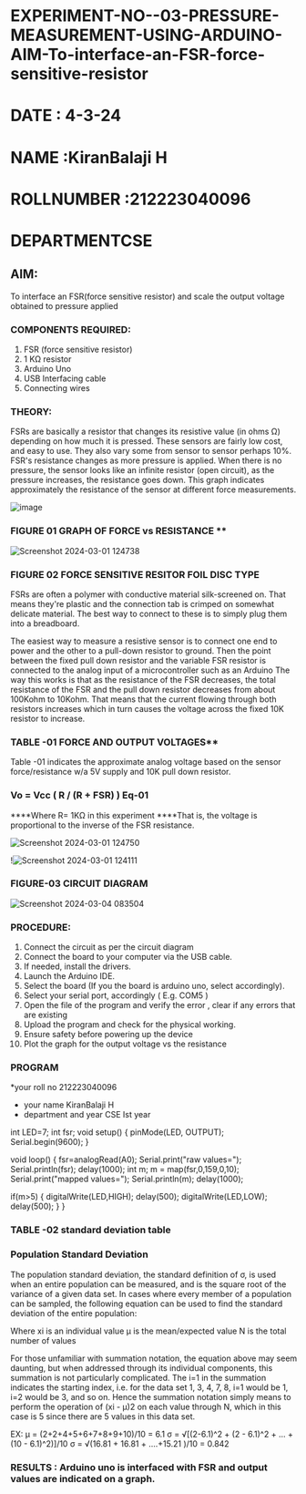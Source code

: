 # EXPERIMENT-NO--03-PRESSURE-MEASUREMENT-USING-ARDUINO-AIM-To-interface-an-FSR-force-sensitive-resistor

# DATE : 4-3-24
# NAME :KiranBalaji H
# ROLLNUMBER :212223040096
# DEPARTMENTCSE
## AIM: 
To interface an FSR(force sensitive resistor) and scale the output voltage obtained to pressure applied 
 
### COMPONENTS REQUIRED:
1.	FSR  (force sensitive resistor)
2.	1 KΩ resistor 
3.	Arduino Uno 
4.	USB Interfacing cable 
5.	Connecting wires 


### THEORY: 
FSRs are basically a resistor that changes its resistive value (in ohms Ω) depending on how much it is pressed. These sensors are fairly low cost, and easy to use. They also vary some from sensor to sensor perhaps 10%. FSR's resistance changes as more pressure is applied. When there is no pressure, the sensor looks like an infinite resistor (open circuit), as the pressure increases, the resistance goes down. This graph indicates approximately the resistance of the sensor at different force measurements.
 

![image](https://user-images.githubusercontent.com/36288975/163532939-d6888ae1-4068-4d83-86a7-fc4c32d5179e.png)

### FIGURE 01 GRAPH OF FORCE vs RESISTANCE **




![Screenshot 2024-03-01 124738](https://github.com/KiranbalajiH/EXPERIMENT-NO--04-PRESSURE-MEASUREMENT-USING-ARDUINO-AIM-To-interface-an-FSR-force-sensitive-resist/assets/149135475/4802c123-6e4e-4204-a237-a5a5ada4da22)





### FIGURE 02 FORCE SENSITIVE RESITOR FOIL DISC TYPE  

FSRs are often a polymer with conductive material silk-screened on. That means they're plastic and the connection tab is crimped on somewhat delicate material. The best way to connect to these is to simply plug them into a breadboard.

The easiest way to measure a resistive sensor is to connect one end to power and the other to a pull-down resistor to ground. Then the point between the fixed pull down resistor and the variable FSR resistor is connected to the analog input of a microcontroller such as an Arduino The way this works is that as the resistance of the FSR decreases, the total resistance of the FSR and the pull down resistor decreases from about 100Kohm to 10Kohm. That means that the current flowing through both resistors increases which in turn causes the voltage across the fixed 10K resistor to increase.

 

### TABLE -01 FORCE AND OUTPUT VOLTAGES**
	
  Table -01 indicates the approximate analog voltage based on the sensor force/resistance w/a 5V supply and 10K pull down resistor.

### Vo = Vcc ( R / (R + FSR) )								Eq-01

****Where R= 1KΩ in this experiment 
****That is, the voltage is proportional to the inverse of the FSR resistance.



![Screenshot 2024-03-01 124750](https://github.com/KiranbalajiH/EXPERIMENT-NO--04-PRESSURE-MEASUREMENT-USING-ARDUINO-AIM-To-interface-an-FSR-force-sensitive-resist/assets/149135475/3ed96894-f8c7-4d8d-8129-f74039f741e0)







!![Screenshot 2024-03-01 124111](https://github.com/KiranbalajiH/EXPERIMENT-NO--04-PRESSURE-MEASUREMENT-USING-ARDUINO-AIM-To-interface-an-FSR-force-sensitive-resist/assets/149135475/40eefb8b-b047-40fd-9359-8ebb45abf21a)




### FIGURE-03 CIRCUIT DIAGRAM

![Screenshot 2024-03-04 083504](https://github.com/KiranbalajiH/EXPERIMENT-NO--04-PRESSURE-MEASUREMENT-USING-ARDUINO-AIM-To-interface-an-FSR-force-sensitive-resist/assets/149135475/1a20f303-50c4-4d3a-a87f-52ead2f2befd)


### PROCEDURE:
1.	Connect the circuit as per the circuit diagram 
2.	Connect the board to your computer via the USB cable.
3.	If needed, install the drivers.
4.	Launch the Arduino IDE.
5.	Select the board (If you the board is arduino uno, select accordingly).
6.	Select your serial port, accordingly ( E.g. COM5 )
7.	Open the file of the program  and verify the error , clear if any errors that are existing 
8.	Upload the program and check for the physical working. 
9.	Ensure safety before powering up the device 
10.	Plot the graph for the output voltage vs the resistance 


### PROGRAM 
 *your roll no 212223040096
 * your name KiranBalaji H
 * department and year CSE Ist year


 int LED=7;
int fsr;
void setup()
{
  pinMode(LED, OUTPUT);
  Serial.begin(9600);
}

void loop()
{
  fsr=analogRead(A0);
  Serial.print("raw values=");
  Serial.println(fsr);
  delay(1000);
  int m;
  m = map(fsr,0,159,0,10);
   Serial.print("mapped values=");
  Serial.println(m);
  delay(1000);
  
  if(m>5)
  {
    digitalWrite(LED,HIGH);
    delay(500);
    digitalWrite(LED,LOW);
    delay(500);
  }
}
 
 
 
 
 
 
 
 
 
 
 
 
 


### TABLE -02 standard deviation table 
### Population Standard Deviation
The population standard deviation, the standard definition of σ, is used when an entire population can be measured, and is the square root of the variance of a given data set. In cases where every member of a population can be sampled, the following equation can be used to find the standard deviation of the entire population:



Where
xi is an individual value
μ is the mean/expected value
N is the total number of values

For those unfamiliar with summation notation, the equation above may seem daunting, but when addressed through its individual components, this summation is not particularly complicated. The i=1 in the summation indicates the starting index, i.e. for the data set 1, 3, 4, 7, 8, i=1 would be 1, i=2 would be 3, and so on. Hence the summation notation simply means to perform the operation of (xi - μ)2 on each value through N, which in this case is 5 since there are 5 values in this data set.

EX:           μ = (2+2+4+5+6+7+8+9+10)/10 = 6.1
σ = √[(2-6.1)^2 + (2 - 6.1)^2 + ... + (10 - 6.1)^2)]/10 σ = √(16.81 + 16.81 + ....+15.21 )/10 = 0.842















### RESULTS : Arduino uno is interfaced with FSR and output values are indicated on a graph.
